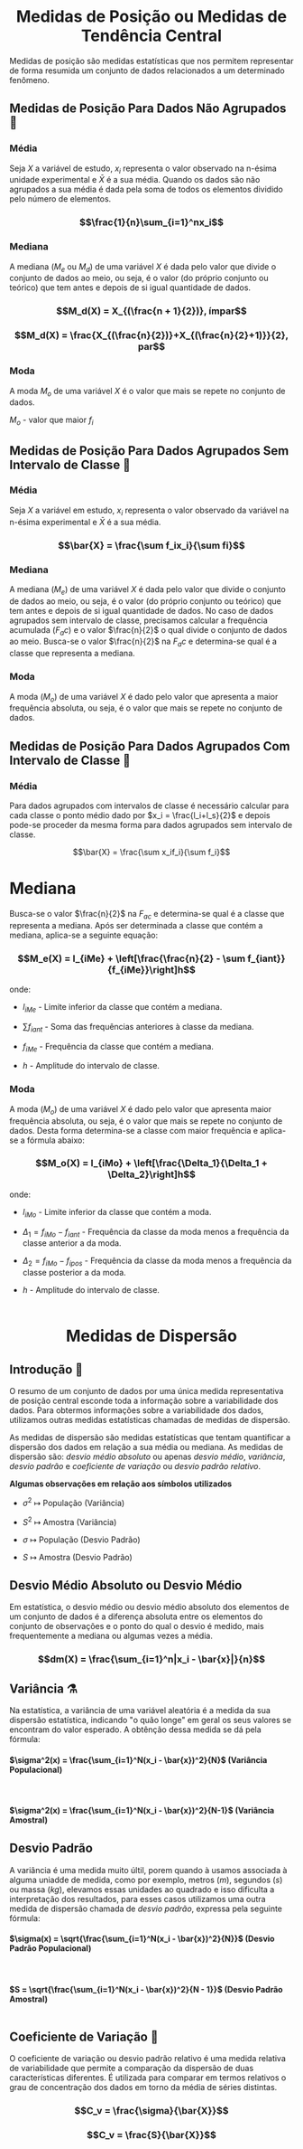 # <center>Medidas de Posição ou Medidas de Tendência Central</center>

Medidas de posição são medidas estatísticas que nos permitem representar de forma resumida um conjunto de dados relacionados a um determinado fenômeno.

##  Medidas de Posição Para Dados Não Agrupados  🐏

### Média

Seja $X$ a variável de estudo, $x_i$ representa o valor observado na n-ésima unidade experimental e $\bar{X}$ é a sua média. Quando os dados são não agrupados a sua média é dada pela soma de todos os elementos dividido pelo número de elementos.

### $$\frac{1}{n}\sum_{i=1}^nx_i$$

### Mediana

A mediana ($M_e$ ou $M_d$) de uma variável $X$ é dada pelo valor que divide o conjunto de dados ao meio, ou seja, é o valor (do próprio conjunto ou teórico) que tem antes e depois de si igual quantidade de dados.

### $$M_d(X) = X_{(\frac{n + 1}{2})}, ímpar$$

### $$M_d(X) = \frac{X_{(\frac{n}{2})}+X_{(\frac{n}{2}+1)}}{2}, par$$

### Moda 

A moda $M_o$ de uma variável $X$ é o valor que mais se repete no conjunto de dados.

$M_o$ - valor que maior $f_i$

## Medidas de Posição Para Dados Agrupados Sem Intervalo de Classe  🐝

### Média

Seja $X$ a variável em estudo, $x_i$ representa o valor observado da variável na n-ésima experimental e $\bar{X}$ é a sua média.

### $$\bar{X} = \frac{\sum f_ix_i}{\sum fi}$$

### Mediana

A mediana ($M_e$) de uma variável $X$ é dada pelo valor que divide o conjunto de dados ao meio, ou seja, é o valor (do próprio conjunto ou teórico) que tem antes e depois de si igual quantidade de dados. No caso de dados agrupados sem intervalo de classe, precisamos calcular a frequência acumulada ($F_ac$) e o valor $\frac{n}{2}$ o qual divide o conjunto de dados ao meio. Busca-se o valor $\frac{n}{2}$ na $F_ac$ e determina-se qual é a classe que representa a mediana.

### Moda

A moda ($M_o$) de uma variável $X$ é dado pelo valor que apresenta a maior frequência absoluta, ou seja, é o valor que mais se repete no conjunto de dados.

## Medidas de Posição Para Dados Agrupados Com Intervalo de Classe  🦇

### Média

Para dados agrupados com intervalos de classe é necessário calcular para cada classe o ponto médio dado por $x_i = \frac{l_i+l_s}{2}$ e depois pode-se proceder da mesma forma para dados agrupados sem intervalo de classe.

$$\bar{X} = \frac{\sum x_if_i}{\sum f_i}$$

# Mediana

Busca-se o valor $\frac{n}{2}$ na $F_{ac}$ e determina-se qual é a classe que representa a mediana. Após ser determinada a classe que contém a mediana, aplica-se a seguinte equação:

### $$M_e(X) = l_{iMe} + \left[\frac{\frac{n}{2} - \sum f_{iant}}{f_{iMe}}\right]h$$

onde:

- $l_{iMe}$ - Limite inferior da classe que contém a mediana.

- $\sum f_{iant}$ - Soma das frequências anteriores à classe da mediana.

- $f_{iMe}$ - Frequência da classe que contém a mediana.

- $h$ - Amplitude do intervalo de classe.

### Moda

A moda ($M_o$) de uma variável $X$ é dado pelo valor que apresenta maior frequência absoluta, ou seja, é o valor que mais se repete no conjunto de dados. Desta forma determina-se a classe com maior frequência e aplica-se a fórmula abaixo:

### $$M_o(X) = l_{iMo} + \left[\frac{\Delta_1}{\Delta_1 + \Delta_2}\right]h$$

onde:

- $l_{iMo}$ - Limite inferior da classe que contém a moda.

- $\Delta_1 = f_{iMo} - f_{iant}$ - Frequência da classe da moda menos a frequência da classe anterior a da moda.

- $\Delta_2 = f_{iMo} - f_{ipos}$ - Frequência da classe da moda menos a frequência da classe posterior a da moda.

- $h$ - Amplitude do intervalo de classe.<br><br>

# <center>Medidas de Dispersão</center>

## Introdução 🩼

O resumo de um conjunto de dados por uma única medida representativa de posição central esconde toda a informação sobre a variabilidade dos dados. Para obtermos informações sobre a variabilidade dos dados, utilizamos outras medidas estatísticas chamadas de medidas de dispersão.

As medidas de dispersão são medidas estatísticas que tentam quantificar a dispersão dos dados em relação a sua média ou mediana. As medidas de dispersão são: *desvio médio absoluto* ou apenas *desvio médio*, *variância*, *desvio padrão* e *coeficiente de variação* ou *desvio padrão relativo*.

**Algumas observações em relação aos símbolos utilizados**

- $\sigma^2$ ↦ População (Variância)

- $S^2$ ↦ Amostra (Variância)

- $\sigma$ ↦ População (Desvio Padrão)

- $S$ ↦ Amostra (Desvio Padrão)

## Desvio Médio Absoluto ou Desvio Médio

Em estatística, o desvio médio ou desvio médio absoluto dos elementos de um conjunto de dados é a diferença absoluta entre os elementos do conjunto de observações e o ponto do qual o desvio é medido, mais frequentemente a mediana ou algumas vezes a média. 

### $$dm(X) = \frac{\sum_{i=1}^n|x_i - \bar{x}|}{n}$$

## Variância ⚗️

Na estatística, a variância de uma variável aleatória é a medida da sua dispersão estatística, indicando "o quão longe" em geral os seus valores se encontram do valor esperado. A obtênção dessa medida se dá pela fórmula:

#### $\sigma^2(x) = \frac{\sum_{i=1}^N(x_i - \bar{x})^2}{N}$ (Variância Populacional)

<br>

#### $\sigma^2(x) = \frac{\sum_{i=1}^N(x_i - \bar{x})^2}{N-1}$ (Variância Amostral)

## Desvio Padrão

A variância é uma medida muito últil, porem quando à usamos associada à alguma uniadde de medida, como por exemplo, metros ($m$), segundos ($s$) ou massa ($kg$), elevamos essas unidades ao quadrado e isso dificulta a interpretação dos resultados, para esses casos utilizamos uma outra medida de dispersão chamada de *desvio padrão*, expressa pela seguinte fórmula:

#### $\sigma(x) = \sqrt{\frac{\sum_{i=1}^N(x_i - \bar{x})^2}{N}}$ (Desvio Padrão Populacional)

<br>

#### $S = \sqrt{\frac{\sum_{i=1}^N(x_i - \bar{x})^2}{N - 1}}$ (Desvio Padrão Amostral)<br><br>

## Coeficiente de Variação 🐐

O coeficiente de variação ou desvio padrão relativo é uma medida relativa de variabilidade que permite a comparação da dispersão de duas características diferentes. É utilizada para comparar em termos relativos o grau de concentração dos dados em torno da média de séries distintas.

### $$C_v = \frac{\sigma}{\bar{X}}$$

### $$C_v = \frac{S}{\bar{X}}$$